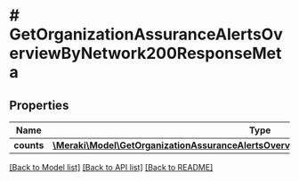 # # GetOrganizationAssuranceAlertsOverviewByNetwork200ResponseMeta

## Properties

Name | Type | Description | Notes
------------ | ------------- | ------------- | -------------
**counts** | [**\Meraki\Model\GetOrganizationAssuranceAlertsOverviewByNetwork200ResponseMetaCounts**](GetOrganizationAssuranceAlertsOverviewByNetwork200ResponseMetaCounts.md) |  |

[[Back to Model list]](../../README.md#models) [[Back to API list]](../../README.md#endpoints) [[Back to README]](../../README.md)

